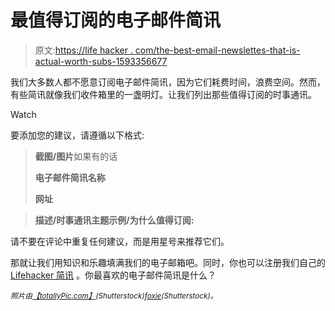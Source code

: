 # 最值得订阅的电子邮件简讯

> 原文:[https://life hacker . com/the-best-email-newslettes-that-is-actual-worth-subs-1593356677](https://lifehacker.com/the-best-email-newsletters-that-are-actually-worth-subs-1593356677)

我们大多数人都不愿意订阅电子邮件简讯，因为它们耗费时间，浪费空间。然而，有些简讯就像我们收件箱里的一盏明灯。让我们列出那些值得订阅的时事通讯。

Watch

要添加您的建议，请遵循以下格式:

> **截图/图片**如果有的话
> 
> **电子邮件简讯名称**
> 
> **网址**

> **描述/时事通讯主题示例/为什么值得订阅:**

请不要在评论中重复任何建议，而是用星号来推荐它们。

那就让我们用知识和乐趣填满我们的电子邮箱吧。同时，你也可以注册我们自己的 [Lifehacker 简讯](http://lifehacker.com/newsletter) 。你最喜欢的电子邮件简讯是什么？

<small>*照片由*</small>[<small>*【totallyPic.com】*</small>](http://www.shutterstock.com/pic.mhtml?id=178051625&src=id)<small>*(Shutterstock)*</small>[<small>*foxie*</small>](http://www.shutterstock.com/pic.mhtml?id=110941898&src=id)<small>*(Shutterstock)。*</small>
